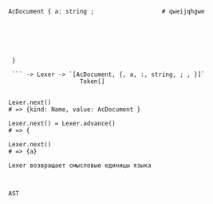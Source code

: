 ```
AcDocument { a: string ;                   # qweijqhgwe  






 }
 
 ``` -> Lexer -> `[AcDocument, {, a, :, string, ; , }]`
                    Token[]


Lexer.next()
# => {kind: Name, value: AcDocument }

Lexer.next() = Lexer.advance()
# => {

Lexer.next()
# => {a}

Lexer возвращает смысловые единицы языка



AST